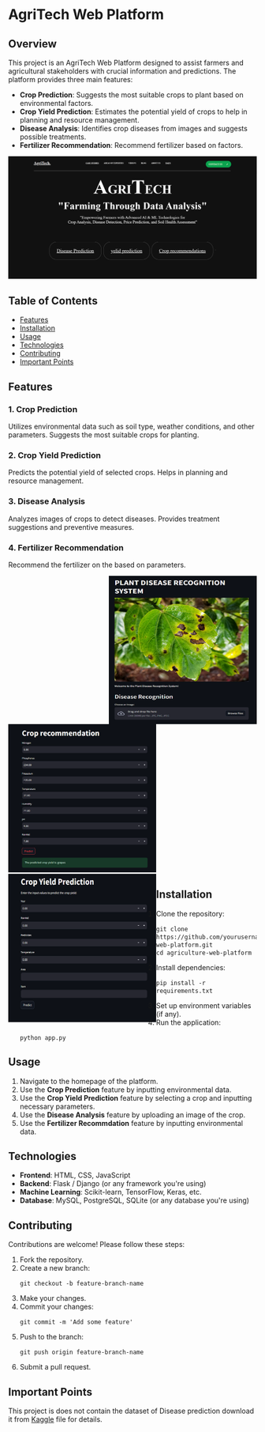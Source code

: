 <!DOCTYPE html>
<html lang="en">
<body>

<div class="container">
    <h1>AgriTech Web Platform</h1>

   <h2>Overview</h2>
    <p>This project is an AgriTech Web Platform designed to assist farmers and agricultural stakeholders with crucial information and predictions. The platform provides three main features:</p>
    <ul>
        <li><strong>Crop Prediction</strong>: Suggests the most suitable crops to plant based on environmental factors.</li>
        <li><strong>Crop Yield Prediction</strong>: Estimates the potential yield of crops to help in planning and resource management.</li>
        <li><strong>Disease Analysis</strong>: Identifies crop diseases from images and suggests possible treatments.</li>
        <li><strong>Fertilizer Recommendation</strong>: Recommend fertilizer based on factors.</li>
    </ul>
<img src="https://github.com/Tusharedith/Agritech/blob/main/website/screen%20shot/Screenshot%202024-06-05%20231937.png" alt="Overview" >
   <h2>Table of Contents</h2>
    <ul>
        <li><a href="#features">Features</a></li>
        <li><a href="#installation">Installation</a></li>
        <li><a href="#usage">Usage</a></li>
        <li><a href="#technologies">Technologies</a></li>
        <li><a href="#contributing">Contributing</a></li>
        <li><a href="#license">Important Points </a></li>
    </ul>

   <h2 id="features">Features</h2>

   <h3>1. Crop Prediction</h3>
    <p>Utilizes environmental data such as soil type, weather conditions, and other parameters. Suggests the most suitable crops for planting.</p>
 

   <h3>2. Crop Yield Prediction</h3>
    <p>Predicts the potential yield of selected crops. Helps in planning and resource management.</p>


   <h3>3. Disease Analysis</h3>
    <p>Analyzes images of crops to detect diseases. Provides treatment suggestions and preventive measures.</p>
<h3>4. Fertilizer Recommendation</h3>
    <p> Recommend the fertilizer on the based on parameters.</p>

<img src="https://github.com/Tusharedith/Agritech/blob/main/website/screen%20shot/Screenshot%202024-06-05%20232027.png" alt="logo"  width="300"  align="right" height="300">
<img src="https://github.com/Tusharedith/Agritech/blob/main/website/screen%20shot/Screenshot%202024-06-05%20232111.png" alt="img2"  width="300"  align="centre" height="300">
<img src="https://github.com/Tusharedith/Agritech/blob/main/website/screen%20shot/Screenshot%202024-06-06%20002926.png" alt="Overview"  width="300"  align="left" height="300"><br>

   <h2 id="installation">Installation</h2>
    <ol>
        <li>Clone the repository:
            <pre><code>git clone https://github.com/yourusername/agriculture-web-platform.git
cd agriculture-web-platform</code></pre>
        </li>
        <li>Install dependencies:
            <pre><code>pip install -r requirements.txt</code></pre>
        </li>
        <li>Set up environment variables (if any).</li>
        <li>Run the application:
            <pre><code>python app.py</code></pre>
        </li>
    </ol>

   <h2 id="usage">Usage</h2>
    <ol>
        <li>Navigate to the homepage of the platform.</li>
        <li>Use the <strong>Crop Prediction</strong> feature by inputting environmental data.</li>
        <li>Use the <strong>Crop Yield Prediction</strong> feature by selecting a crop and inputting necessary parameters.</li>
        <li>Use the <strong>Disease Analysis</strong> feature by uploading an image of the crop.</li>
        <li>Use the <strong>Fertilizer Recommdation</strong> feature by inputting environmental data.</li>
    </ol>

   <h2 id="technologies">Technologies</h2>
    <ul>
        <li><strong>Frontend</strong>: HTML, CSS, JavaScript</li>
        <li><strong>Backend</strong>: Flask / Django (or any framework you're using)</li>
        <li><strong>Machine Learning</strong>: Scikit-learn, TensorFlow, Keras, etc.</li>
        <li><strong>Database</strong>: MySQL, PostgreSQL, SQLite (or any database you're using)</li>
    </ul>

   <h2 id="contributing">Contributing</h2>
    <p>Contributions are welcome! Please follow these steps:</p>
    <ol>
        <li>Fork the repository.</li>
        <li>Create a new branch:
            <pre><code>git checkout -b feature-branch-name</code></pre>
        </li>
        <li>Make your changes.</li>
        <li>Commit your changes:
            <pre><code>git commit -m 'Add some feature'</code></pre>
        </li>
        <li>Push to the branch:
            <pre><code>git push origin feature-branch-name</code></pre>
        </li>
        <li>Submit a pull request.</li>
    </ol>

   <h2 id="license">Important Points </h2>
    <p>This project is does not contain the dataset of Disease prediction download it from  <a href="https://www.kaggle.com/datasets/vipoooool/new-plant-diseases-dataset/data">Kaggle</a> file for details.</p>

</div>

</body>
</html>
